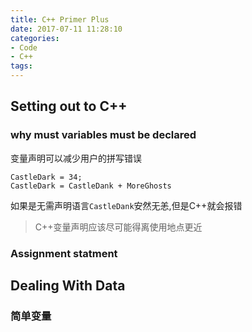 ```yaml
---
title: C++ Primer Plus
date: 2017-07-11 11:28:10
categories: 
- Code
- C++
tags:
---
```


## Setting out to C++
### why must variables must be declared
变量声明可以减少用户的拼写错误
```
CastleDark = 34;
CastleDark = CastleDank + MoreGhosts
```
如果是无需声明语言```CastleDank```安然无恙,但是C++就会报错
> C++变量声明应该尽可能得离使用地点更近

### Assignment statment


## Dealing With Data
### 简单变量
